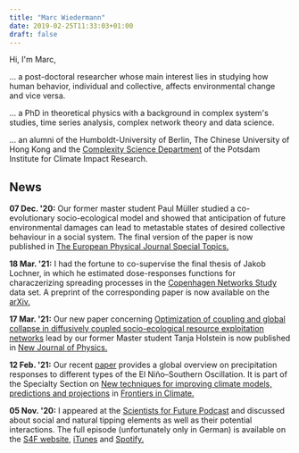 ```yaml
---
title: "Marc Wiedermann"
date: 2019-02-25T11:33:03+01:00
draft: false
---
```


Hi, I'm Marc, 

... a post-doctoral researcher whose main interest lies in
studying how human behavior, individual and collective, affects
environmental change and vice versa. 

... a PhD in theoretical physics with a
background in complex system's studies, time series analysis, complex network
theory and data science.

... an alumni of the Humboldt-University of Berlin, The Chinese University of
Hong Kong and the [Complexity Science
Department](https://www.pik-potsdam.de/research/complexity-science) of the
Potsdam Institute for Climate Impact Research.

## News

**07 Dec. '20:** Our former master student Paul Müller studied a
co-evolutionary socio-ecological model and showed that anticipation of future
environmental damages can lead to metastable states of desired collective
behaviour in a social system. The final version of the paper is now published 
in [The European Physical Journal Special Topics.](https://link.springer.com/article/10.1140/epjs/s11734-021-00011-5#citeas)

**18 Mar. '21:** I had the fortune to co-supervise the final thesis of Jakob
Lochner, in which he estimated dose-responses functions for characzerizing
spreading processes in the [Copenhagen Networks
Study](https://www.nature.com/articles/s41597-019-0325-x) data set. A preprint
of the corresponding paper is now available on the
[arXiv.](https://arxiv.org/abs/2103.09496)

**17 Mar. '21:** Our new paper concerning [Optimization of coupling and global
collapse in diffusively coupled socio-ecological resource exploitation
networks](https://iopscience.iop.org/article/10.1088/1367-2630/abe0db) lead by
our former Master student Tanja Holstein is now published in [New Journal of
Physics.](https://iopscience.iop.org/journal/1367-2630)

**12 Feb. '21:** Our recent
[paper](https://www.frontiersin.org/articles/10.3389/fclim.2021.618548/full)
provides a global overview on precipitation responses to different types of the
El Niño–Southern Oscillation. It is part of the Specialty Section on [New
techniques for improving climate models, predictions and
projections](https://www.frontiersin.org/research-topics/14637/new-techniques-for-improving-climate-models-predictions-and-projections#articles)
in [Frontiers in Climate.](https://www.frontiersin.org/journals/climate#)

**05 Nov. '20:** I appeared at the [Scientists for Future
Podcast](https://s4f-podcast.de/) and discussed about social and natural
tipping elements as well as their potential interactions. The full episode
(unfortunately only in German) is available on the [S4F
website](https://s4f-podcast.de/2020/11/s4f008-domino-erdsystem/),
[iTunes](https://podcasts.apple.com/de/podcast/folge-9-dominoeffekte-im-erdsystem/id1498309073?i=1000497379327)
and [Spotify.](https://open.spotify.com/episode/0j0GxFbkw4WeBg0xH7Izxi?si=wQaF9SmKTDWZ_uBlL1_vJQ)

<!-- 
**14 Oct. '20:** Our newest
[DominoES](https://www.pik-potsdam.de/research/projects/activities/dominoes)
paper proposes an analytical framework to characterize
potential social tipping processes for sustainability. The preprint is now
available on the [arXiv](https://arxiv.org/abs/2010.04488) and
[SSRN](https://papers.ssrn.com/sol3/papers.cfm?abstract_id=3708161).

**08 Jul. '20:** Our new paper on [A network-based microfoundation of
Granovetter’s threshold model for social
tipping](https://www.nature.com/articles/s41598-020-67102-6) is now published
in Scientific Reports. It is part of the collection on [Social
physics](https://www.nature.com/collections/hfafjbjbgd) edited by Matjaž Perc.


**14 May '20:** [Geo.X](https://www.geo-x.net/) is a research network for Geosciences consisting of ten
partner institutions in the Berlin-Potsdam area. I am happy to announce
that I have been appointed as a postdoctoral member of their [Young
Academy](https://www.geo-x.net/young-academy/fellows-2019).


**04 May '20:** The description-paper of the copan:CORE World-Earth modeling
framework is now published in [Earth System
Dynamics](https://www.earth-syst-dynam.net/11/395/2020/). You can play around with the reference implementation available on [github](https://github.com/pik-copan/pycopancore).

**19 Dec. '19:** *Domino Effects in the Earth System -- The potential role of wanted tipping points* is the 
title of the agenda-setting paper for our [DominoES
project](https://www.pik-potsdam.de/research/projects/activities/dominoes). 
A revised version of the preprint is now available on the
[arXiv](https://arxiv.org/abs/1911.10063).

**3 Oct. '19:** I worked with Design students from the University of Applied
sciences Potsdam to create visual arts experiments of different Tipping
Elements in the Earth System. A video of the installations can be seen
[here](https://vimeo.com/363540500).


**25 Oct. '19:** Fabian Geier's (former master student with us at
[copan](https://www.pik-potsdam.de/research/projects/activities/copan)) paper
on [The physics of governance networks](https://doi.org/10.1140/epjst/e2019-900120-4)
is now published in EPJ ST.

**22 Oct. '19:** I had the fortune to co-author [Ilona
Otto's](https://www.pik-potsdam.de/members/banaszak/) paper on [Human agency in
the Anthropocene](https://doi.org/10.1016/j.ecolecon.2019.106463) which is now
published in Ecological Economics.

**19 Jun. '19:** Our new paper on *The physics of governance networks* is now
available on the [arxiv](https://arxiv.org/abs/1906.08679). 

My work is part of the Leibniz Project
[DominoES](https://www.pik-potsdam.de/research/projects/activities/dominoes)
and the FutureLab on Game Theory & Networks of Interacting Agents
[Gane](https://www.pik-potsdam.de/research/futurelabs/gane). I am also a member
of the [copan
collaboration](https://www.pik-potsdam.de/research/projects/activities/copan).

M
Hi, I'm Marc. am a postdoc in the [Complexity
Science](https://www.pik-potsdam.de/research/complexity-science) department at
the Potsdam Institute for Climate Impact Research. 

My work is part of the Leibniz Project
[DominoES](https://www.pik-potsdam.de/research/projects/activities/dominoes)
and the FutureLab on Game Theory & Networks of Interacting Agents
[Gane](https://www.pik-potsdam.de/research/futurelabs/gane). I am also a member
of the [copan
collaboration](https://www.pik-potsdam.de/research/projects/activities/copan).

My interests are in complex networks, time series analysis, complex contagion and social tipping.


-->
